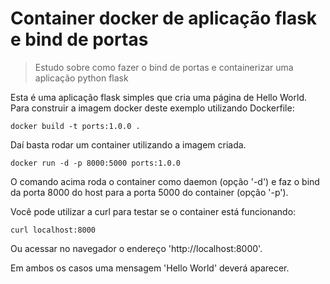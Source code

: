# Container docker de aplicação flask e bind de portas

> Estudo sobre como fazer o bind de portas e containerizar uma aplicação python flask

Esta é uma aplicação flask simples que cria uma página de Hello World.
Para construir a imagem docker deste exemplo utilizando Dockerfile:

```
docker build -t ports:1.0.0 .
```

Daí basta rodar um container utilizando a imagem criada.

```
docker run -d -p 8000:5000 ports:1.0.0
```

O comando acima roda o container como daemon (opção '-d') e faz o bind
da porta 8000 do host para a porta 5000 do container (opção '-p').

Você pode utilizar a curl para testar se o container está funcionando:

```
curl localhost:8000
```

Ou acessar no navegador o endereço 'http://localhost:8000'.

Em ambos os casos uma mensagem 'Hello World' deverá aparecer.